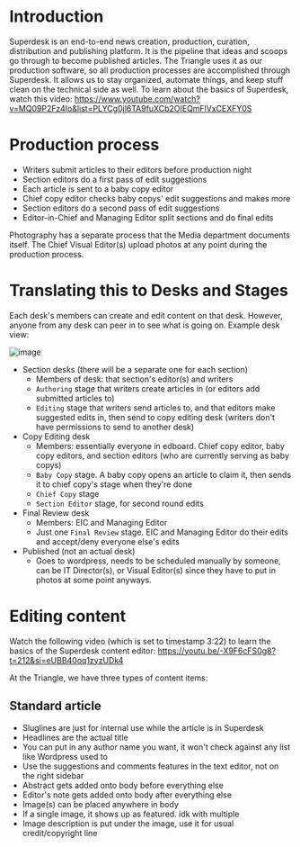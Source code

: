 # Introduction
Superdesk is an end-to-end news creation, production, curation, distribution and publishing platform. It is the pipeline that ideas and scoops go through to become published articles. The Triangle uses it as our production software, so all production processes are accomplished through Superdesk. It allows us to stay organized, automate things, and keep stuff clean on the technical side as well.
To learn about the basics of Superdesk, watch this video: https://www.youtube.com/watch?v=MQ09P2Fz4Io&list=PLYCg0jl6TA9fuXCb2OIEQmFlVxCEXFY0S

# Production process
- Writers submit articles to their editors before production night
- Section editors do a first pass of edit suggestions
- Each article is sent to a baby copy editor
- Chief copy editor checks baby copys' edit suggestions and makes more
- Section editors do a second pass of edit suggestions
- Editor-in-Chief and Managing Editor split sections and do final edits

Photography has a separate process that the Media department documents itself. The Chief Visual Editor(s) upload photos at any point during the production process.

# Translating this to Desks and Stages
Each desk's members can create and edit content on that desk. However, anyone from any desk can peer in to see what is going on.
Example desk view:

![image](https://github.com/DrexelTriangle/triangledesk/assets/35565054/91f5d531-9e91-40fa-ab2e-048712486a30)
- Section desks (there will be a separate one for each section)
  - Members of desk: that section's editor(s) and writers
  - `Authoring` stage that writers create articles in (or editors add submitted articles to)
  - `Editing` stage that writers send articles to, and that editors make suggested edits in, then send to copy editing desk (writers don't have permissions to send to another desk)
- Copy Editing desk
  - Members: essentially everyone in edboard. Chief copy editor, baby copy editors, and section editors (who are currently serving as baby copys)
  - `Baby Copy` stage. A baby copy opens an article to claim it, then sends it to chief copy's stage when they're done
  - `Chief Copy` stage
  - `Section Editor` stage, for second round edits
- Final Review desk
  - Members: EIC and Managing Editor
  - Just one `Final Review` stage. EIC and Managing Editor do their edits and accept/deny everyone else's edits
- Published (not an actual desk)
  - Goes to wordpress, needs to be scheduled manually by someone, can be IT Director(s), or Visual Editor(s) since they have to put in photos at some point anyways.
 
# Editing content
Watch the following video (which is set to timestamp 3:22) to learn the basics of the Superdesk content editor: https://youtu.be/-X9F6cFS0g8?t=212&si=eUBB40oq1zyzUDk4

At the Triangle, we have three types of content items:

## Standard article
- Sluglines are just for internal use while the article is in Superdesk
- Headlines are the actual title
- You can put in any author name you want, it won't check against any list like Wordpress used to
- Use the suggestions and comments features in the text editor, not on the right sidebar
- Abstract gets added onto body before everything else
- Editor's note gets added onto body after everything else
- Image(s) can be placed anywhere in body
- If a single image, it shows up as featured. idk with multiple
- Image description is put under the image, use it for usual credit/copyright line
